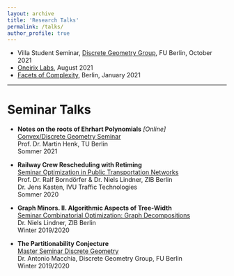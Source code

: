 ```yaml
---
layout: archive
title: 'Research Talks'
permalink: /talks/
author_profile: true
---
```



* Villa Student Seminar, [Discrete Geometry Group](https://www.mi.fu-berlin.de/en/math/groups/discgeom/index.html), FU Berlin,  October 2021
* [Oneirix Labs](http://www.oneirix.com/), August 2021
* [Facets of Complexity](http://www.facetsofcomplexity.de/monday/20210104-L-Kolhatkar.html), Berlin, January 2021


_________________________

**Seminar Talks**
=====

* **Notes on the roots of Ehrhart Polynomials** _[Online]_ <br /> 
	[Convex/Discrete Geometry Seminar](https://isis.tu-berlin.de/course/view.php?id=23930) <br /> 
	Prof. Dr. Martin Henk, TU Berlin <br />  Sommer 2021
	

* **Railway Crew Rescheduling with Retiming** <br /> 
	[Seminar  Optimization in Public Transportation Networks](https://mycampus.imp.fu-berlin.de/x/Haq4xU) <br /> 
	Prof. Dr. Ralf Borndörfer & Dr. Niels Lindner, ZIB Berlin <br /> 
	Dr. Jens Kasten, IVU Traffic Technologies <br />  Sommer 2020



* **Graph Minors. II. Algorithmic Aspects of Tree-Width** <br /> 
	[Seminar Combinatorial Optimization: Graph Decompositions](https://kvv.imp.fu-berlin.de/x/sk0pxE) <br /> 
	Dr. Niels Lindner, ZIB Berlin <br />  Winter 2019/2020
 
 * **The Partitionability Conjecture** <br /> 
	[Master Seminar Discrete Geometry](https://macchia.bitbucket.io/seminar.html) <br /> 
	Dr. Antonio Macchia, Discrete Geometry Group, FU Berlin <br />  Winter 2019/2020
